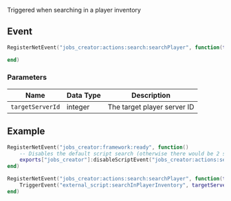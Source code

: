 Triggered when searching in a player inventory 

## Event
``` lua
RegisterNetEvent("jobs_creator:actions:search:searchPlayer", function(targetServerId)

end)
```

### Parameters

| Name              | Data Type | Description                 |
| -                 | -         | -                             |
| `targetServerId`         | integer    | The target player server ID  |

## Example
``` lua
RegisterNetEvent("jobs_creator:framework:ready", function() 
    -- Disables the default script search (otherwise there would be 2 searches)
    exports["jobs_creator"]:disableScriptEvent("jobs_creator:actions:search:searchPlayer")
end)

RegisterNetEvent("jobs_creator:actions:search:searchPlayer", function(targetServerId)
    TriggerEvent("external_script:searchInPlayerInventory", targetServerId)
end)
```